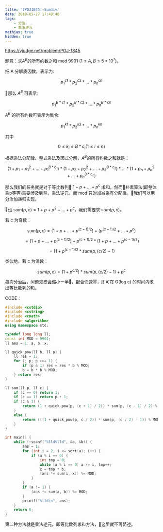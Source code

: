 ```yaml
---
title: '[POJ1845]-Sumdiv'
date: 2018-05-27 17:49:40
tags: 
    - 分治
    - 乘法逆元
mathjax: true
hidden: true
---
```


https://vjudge.net/problem/POJ-1845

题意：求$A^B$的所有约数之和 mod 9901 ($1 \leq A, B \leq 5 * 10^7$)。

把 A 分解质因数，表示为:

$$p_1 ^ {c1} * p_2 ^ {c2} * ... * p_n ^ {cn}$$

那么 $A^B$ 可表示:

$$p_1 ^ {B * c1} * p_2 ^ {B * c2} * ... * p_n ^ {B * cn}$$

$A^B$ 的所有约数可表示为集合:

$$p_1 ^ {k1} * p_2 ^ {k2} * ... * p_n ^ {kn}$$

其中

$$0 \leq k_i \leq B * c_i (1 \leq i \leq n)$$

根据乘法分配律、整式乘法及因式分解，$A^B$的所有约数之和就是：

$$(1 + p_1 + p_1 ^ 2 + ... + p_1 ^ {B * c_1}) * (1 + p_2 + p_2 ^ 2 + ... + p_2 ^ {B * c_2}) * ... * (1 + p_n + p_n ^ 2 + ... + p_n ^ {B * c_n})$$

那么我们的任务就是对于等比数列 $1 + p + ... + p^c$ 求和。然而朴素算法(即整体乘p等等)需要涉及到除，乘法逆元，而 mod 只对加减乘有分配律。我们可以用分治加递归实现。

设 $sum(p,c) = 1 + p + p ^ 2 + ... + p ^ c$，我们需要求 $sum(p,c)$。

若 c 为奇数：

$$sum(p,c) = (1 + p + ... + p^{(c - 1) / 2}) + (p^{(c + 1)/2} + ... + p^c)$$

$$=(1 + p + ... + p^{(c - 1) / 2}) + p^{(c + 1) / 2} * (1 + p + ... + p^{(c - 1) / 2})$$

$$=(1 + p^{(c + 1) / 2} * sum(p, (c / 2) - 1)$$

类似地，若 c 为偶数：

$$sum(p,c) = (1 + p^{c / 2}) * sum(p,(c / 2)-1) + p^c$$

每次分治后，问题规模会缩小一半，配合快速幂，即可在 O(log c) 的时间内求出等比数列的和。

CODE：
``` c++
#include <cstdio>
#include <cstring>
#include <cmath>
#include <algorithm>
using namespace std;

typedef long long ll;
const int MOD = 9901;
ll ans = 1, a, b, x;

ll quick_pow(ll b, ll p) {
    ll res = 1;
    for (; p; p >>= 1) {
        if (p & 1) res = res * b % MOD;
        b = b * b % MOD;
    } return res;
}

ll sum(ll p, ll c) {
    if (c == 0) return 1;
    if (c == 1) return p + 1;
    if (c & 1) {
        return (1 + quick_pow(p, (c + 1) / 2)) * sum(p, (c - 1) / 2) % MOD;
    }
    else {
        return (((1 + quick_pow(p, c / 2)) * sum(p, (c / 2) - 1)) % MOD + quick_pow(p, c)) % MOD;
    }
}

int main() {
    while (~scanf("%lld%lld", &a, &b)) {
        ans = 1;
        for (int i = 2; i <= sqrt(a); i++) {
            if (a % i == 0) {
                int tmp = 0;
                while (a % i == 0) a /= i, tmp++;
                x = tmp * b;
                (ans *= sum(i, x)) %= MOD;
            }
        }
        if (a != 1) {
            (ans *= sum(a, b)) %= MOD;
        }
        printf("%lld\n", ans);
    }
    return 0;
}
```

第二种方法就是乘法逆元，即等比数列求和方法，这里就不再赘述。